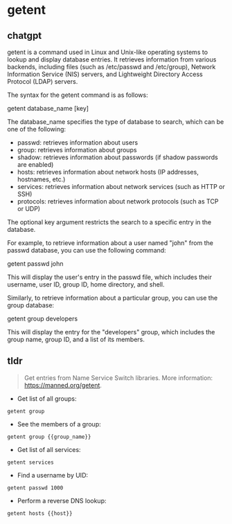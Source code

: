 # getent 
## chatgpt 
getent is a command used in Linux and Unix-like operating systems to lookup and display database entries. It retrieves information from various backends, including files (such as /etc/passwd and /etc/group), Network Information Service (NIS) servers, and Lightweight Directory Access Protocol (LDAP) servers.

The syntax for the getent command is as follows:

getent database_name [key]

The database_name specifies the type of database to search, which can be one of the following:

- passwd: retrieves information about users
- group: retrieves information about groups
- shadow: retrieves information about passwords (if shadow passwords are enabled)
- hosts: retrieves information about network hosts (IP addresses, hostnames, etc.)
- services: retrieves information about network services (such as HTTP or SSH)
- protocols: retrieves information about network protocols (such as TCP or UDP)

The optional key argument restricts the search to a specific entry in the database.

For example, to retrieve information about a user named "john" from the passwd database, you can use the following command:

getent passwd john

This will display the user's entry in the passwd file, which includes their username, user ID, group ID, home directory, and shell.

Similarly, to retrieve information about a particular group, you can use the group database:

getent group developers

This will display the entry for the "developers" group, which includes the group name, group ID, and a list of its members. 

## tldr 
 
> Get entries from Name Service Switch libraries.
> More information: <https://manned.org/getent>.

- Get list of all groups:

`getent group`

- See the members of a group:

`getent group {{group_name}}`

- Get list of all services:

`getent services`

- Find a username by UID:

`getent passwd 1000`

- Perform a reverse DNS lookup:

`getent hosts {{host}}`
